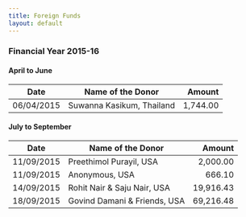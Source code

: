 ```yaml
---
title: Foreign Funds
layout: default
---
```

<style>table{width:100%}</style>

### Financial Year 2015-16

#### April to June

| Date       | Name of the Donor                                     | Amount
|:----------:|-------------------------------------------------------|-------------:|
| 06/04/2015 | Suwanna Kasikum, Thailand                             | 1,744.00

#### July to September

| Date       | Name of the Donor                                     | Amount
|:----------:|-------------------------------------------------------|-------------:|
| 11/09/2015 | Preethimol Purayil, USA                               | 2,000.00
| 11/09/2015 | Anonymous, USA                                        | 666.10
| 14/09/2015 | Rohit Nair & Saju Nair, USA                           | 19,916.43
| 18/09/2015 | Govind Damani & Friends, USA                          | 69,216.48
